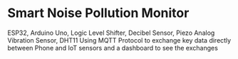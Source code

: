 # Smart Noise Pollution Monitor

ESP32, Arduino Uno, Logic Level Shifter, Decibel Sensor, Piezo Analog Vibration Sensor, DHT11 
Using MQTT Protocol to exchange key data directly between Phone and IoT sensors and a dashboard to see the exchanges

